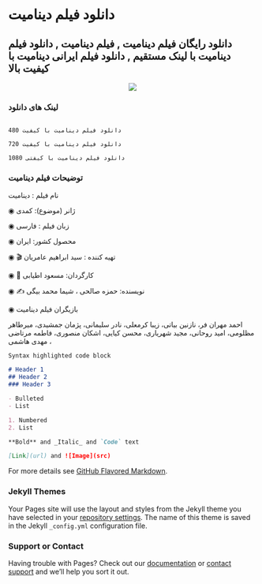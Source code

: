 # دانلود فیلم دینامیت

## دانلود رایگان فیلم دینامیت , فیلم دینامیت , دانلود فیلم دینامیت با لینک مستقیم , دانلود فیلم ایرانی دینامیت با کیفیت بالا

<center> <img src="https://gharbmelody.ir/wp-content/uploads/dinamit-1-3.jpg"> </center>

### لینک های دانلود

```

دانلود فیلم دینامیت با کیفیت 480

دانلود فیلم دینامیت با کیفیت 720

دانلود فیلم دینامیت با کیفتی 1080

```

### توضیحات فیلم دینامیت

نام فیلم : دینامیت

◉ ژانر (موضوع): کمدی

◉ زبان فیلم : فارسی

◉ محصول کشور: ایران

◉ 🎬 تهیه کننده : سید ابراهیم عامریان

◉ 🎥 کارگردان: مسعود اطیابی

◉ ✍️ نویسنده: حمزه صالحی ، شیما محمد بیگی

◉ بازیگران فیلم دینامیت

احمد مهران فر، نازنین بیاتی، زیبا کرمعلی، نادر سلیمانی، پژمان جمشیدی، میرطاهر مظلومی، امید روحانی، مجید شهریاری، محسن کیایی، اشکان منصوری، فاطمه مرتاضی ، مهدی هاشمی

```markdown
Syntax highlighted code block

# Header 1
## Header 2
### Header 3

- Bulleted
- List

1. Numbered
2. List

**Bold** and _Italic_ and `Code` text

[Link](url) and ![Image](src)
```

For more details see [GitHub Flavored Markdown](https://guides.github.com/features/mastering-markdown/).

### Jekyll Themes

Your Pages site will use the layout and styles from the Jekyll theme you have selected in your [repository settings](https://github.com/alfamovie/alfamovie.github.io/settings/pages). The name of this theme is saved in the Jekyll `_config.yml` configuration file.

### Support or Contact

Having trouble with Pages? Check out our [documentation](https://docs.github.com/categories/github-pages-basics/) or [contact support](https://support.github.com/contact) and we’ll help you sort it out.
